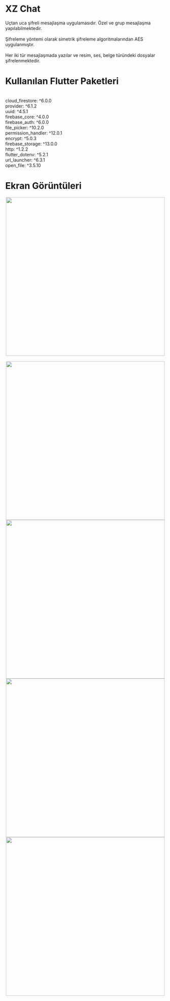 <h1 align="left">XZ Chat</h1>

<p align="left">Uçtan uca şifreli mesajlaşma uygulamasıdır. Özel ve grup mesajlaşma yapılabilmektedir.<br>
  <br>Şifreleme yöntemi olarak simetrik şifreleme algoritmalarından AES uygulanmıştır.<br>
  <br>Her iki tür mesajlaşmada yazılar ve resim, ses, belge türündeki dosyalar şifrelenmektedir.<br>
</p>

<h1 align="left">Kullanılan Flutter Paketleri</h1>

<br>cloud_firestore: ^6.0.0<br>provider: ^6.1.2<br>uuid: ^4.5.1<br>firebase_core: ^4.0.0<br>firebase_auth: ^6.0.0<br>file_picker: ^10.2.0<br>permission_handler: ^12.0.1<br>encrypt: ^5.0.3<br>firebase_storage: ^13.0.0<br>http: ^1.2.2<br>flutter_dotenv: ^5.2.1<br>url_launcher: ^6.3.1<br>open_file: ^3.5.10<br>

<h1 align="left">Ekran Görüntüleri</h1>

<div align="center">
  <img height="500" src="https://i.ibb.co/5Wnm1MSG/01.jpg"  />
</div>

<br clear="both">

<div align="center">
  <img height="500" src="https://i.ibb.co/hxHbn06C/02.jpg"  />
</div>

<div align="center">
  <img height="500" src="https://i.ibb.co/KxtwkbwP/03.jpg"  />
</div>

<div align="center">
  <img height="500" src="https://i.ibb.co/x8d7xPqH/04.jpg"  />
</div>

<div align="center">
  <img height="500" src="https://i.ibb.co/5gbR7RSp/05.jpg"  />
</div>